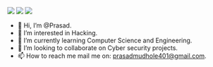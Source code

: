 
[![](https://img.shields.io/badge/-@xiaoluoboding-%231DA1F2?style=flat-square&logo=twitter&logoColor=ffffff)](https://twitter.com/)
[![](https://img.shields.io/badge/-@xiaoluoboding-%23181717?style=flat-square&logo=github)](https://github.com/prasad987)
[![](https://img.shields.io/website?color=0ab9e6&style=flat-square&up_message=xlbd.me&url=https%3A%2F%2FPrasadRM)](https://prasad987.github.io/Self_Intro/)


- 👋 Hi, I’m @Prasad.
- 👀 I’m interested in Hacking.
- 🌱 I’m currently learning Computer Science and Engineering.
- 💞️ I’m looking to collaborate on Cyber security projects.
- 📫 How to reach me mail me on: prasadmudhole401@gmail.com.
<!---
prasad987/prasad987 is a ✨ special ✨ repository because its `README.md` (this file) appears on your GitHub profile.
You can click the Preview link to take a look at your changes.
--->
